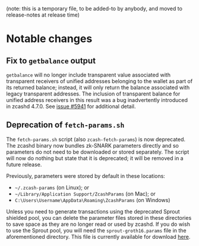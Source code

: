 (note: this is a temporary file, to be added-to by anybody, and moved to
release-notes at release time)

Notable changes
===============

Fix to `getbalance` output
--------------------------

`getbalance` will no longer include transparent value associated with
transparent receivers of unified addresses belonging to the wallet as part
of its returned balance; instead, it will only return the balance associated
with legacy transparent addresses. The inclusion of transparent balance for
unified address receivers in this result was a bug inadvertently introduced
in zcashd 4.7.0. See [issue #5941](https://github.com/zcash/zcash/issues/5941)
for additional detail.

Deprecation of `fetch-params.sh`
--------------------------------

The `fetch-params.sh` script (also `zcash-fetch-params`) is now deprecated. The
zcashd binary now bundles zk-SNARK parameters directly and so parameters do not
need to be downloaded or stored separately. The script will now do nothing but
state that it is deprecated; it will be removed in a future release.

Previously, parameters were stored by default in these locations:

* `~/.zcash-params` (on Linux); or
* `~/Library/Application Support/ZcashParams` (on Mac); or
* `C:\Users\Username\AppData\Roaming\ZcashParams` (on Windows)

Unless you need to generate transactions using the deprecated Sprout shielded
pool, you can delete the parameter files stored in these directories to save
space as they are no longer read or used by zcashd. If you do wish to use the
Sprout pool, you will need the `sprout-groth16.params` file in the
aforementioned directory. This file is currently available for download
[here](https://download.z.cash/downloads/sprout-groth16.params).
